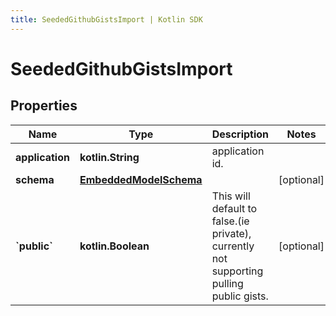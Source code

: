 ```yaml
---
title: SeededGithubGistsImport | Kotlin SDK
---
```



# SeededGithubGistsImport

## Properties
Name | Type | Description | Notes
------------ | ------------- | ------------- | -------------
**application** | **kotlin.String** | application id. | 
**schema** | [**EmbeddedModelSchema**](EmbeddedModelSchema) |  |  [optional]
**&#x60;public&#x60;** | **kotlin.Boolean** | This will default to false.(ie private), currently not supporting pulling public gists. |  [optional]



